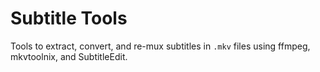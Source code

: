 # Subtitle Tools

Tools to extract, convert, and re-mux subtitles in `.mkv` files using ffmpeg, mkvtoolnix, and SubtitleEdit.

